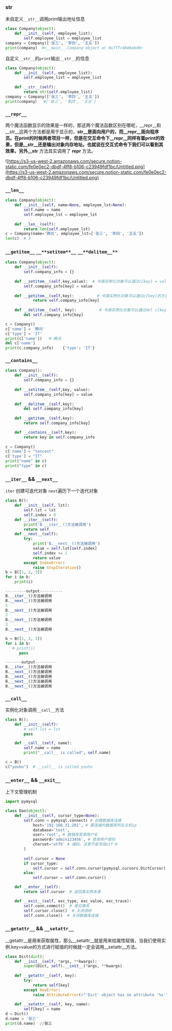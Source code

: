 ### **str**

未自定义`__str__`调用print输出地址信息

```python
class Company(object):
    def __init__(self, employee_list):
        self.employee_list = employee_list
company = Company(['张三', '李四', '王五'])
print(company)  #<__main__.Company object at 0x7f7c4046ebd0>
```

自定义`__str__`的`print`输出`__str__`的信息

```python
class Company(object):
    def __init__(self, employee_list):
        self.employee_list = employee_list
    
    def __str__(self):
        return str(self.employee_list)
company = Company(['张三', '李四', '王五'])
print(company）  #['张三', '李四', '王五']
```

### `__repr__`

两个魔法函数显示的效果是一样的，那这两个魔法函数区别在哪呢，__repr__和__str__这两个方法都是用于显示的，**str__是面向用户的，而__repr__面向程序员。在print的时候两者项目一样，但是在交互命令下__repr__同样有着print的效果，但是__str__还是输出对象内存地址。也就说在交互式命令下我们可以看到其效果，另外__str** 方法其实调用了 **repr** 方法。

![https://s3-us-west-2.amazonaws.com/secure.notion-static.com/fe0e0ec2-dbdf-4ff8-b106-c23949fdf1bc/Untitled.png](https://s3-us-west-2.amazonaws.com/secure.notion-static.com/fe0e0ec2-dbdf-4ff8-b106-c23949fdf1bc/Untitled.png)

### `__len__`

```python
class Company(object):
    def __init__(self, name=None, employee_lst=None):
        self.name = name
        self.employee_lst = employee_lst
        
    def __len__(self):
        return len(self.employee_lst)
c = Company(name='腾讯', employee_lst=['张三', '李四', '王五'])
len(c)  # 3
```

### `__getitem__` `__**setitem**__` `__**delitem__**`

```python
class Company(object):
    def __init__(self):
        self.company_info = {}
        
    def __setitem__(self,key,value):  # 令类实例化对象可以通过c[key] = value的方式赋值
        self.company_info[key] = value
        
    def __getitem__(self,key):          # 令类实例化对象可以通过c[key]的方式取值
            return self.company_info[key]
        
    def __delitem__(self, key):          # 令类实例化对象可以通过del c[key]的方式删除值
        del self.company_info[key]

c = Company()
c['name'] = '腾讯'
c['type'] = 'IT'
print(c['name'])   # 腾讯
del c['name']
print(c.company_info)    {'type': 'IT'}
```

### `__contains__`

```python
class Company():
    def __init__(self):
        self.company_info = {}
        
    def __setitem__(self,key, value):
        self.company_info[key] = value
    
    def __delitem__(self,key):
        del self.company_info[key]
    
    def __getitem__(self,key):
        return self.company_info[key]

    def __contains__(self,key):
        return key in self.company_info
    
c = Company()
c['name'] = "tencent"
c['type'] = "IT"
print("name" in c)
print("type" in c)
```

### `__iter__`  && `__next__`

`iter` 创建可迭代对象 `next`遍历下一个迭代对象

```python
class B():
    def __init__(self, lst):
        self.lst = lst
        self.index = 0
    def __iter__(self):
        print('B.__iter__()方法被调用')
        return self
    def __next__(self):
        try:
            print('B.__next__()方法被调用')
            value = self.lst[self.index]
            self.index += 1
            return value
        except IndexError:
            raise StopIteration()
b = B([1, 2, 3])
for i in b:
    print(i)

---------output----------
B.__iter__()方法被调用
B.__next__()方法被调用
1
B.__next__()方法被调用
2
B.__next__()方法被调用
3
B.__next__()方法被调用

b = B([1, 2, 3])
for i in b:
   # print(i)
	  pass

-------output---------
B.__iter__()方法被调用
B.__next__()方法被调用
B.__next__()方法被调用
B.__next__()方法被调用
B.__next__()方法被调用
```

### `__call__`

实例化对象调用`__call__`方法

```python
class B():
    def __init__(self):
        # self.lst = lst
        pass

    def __call__(self, name):
        self.name = name
        print("__call__ is called", self.name)

c = B()
c("youho")  # __call__ is called youho
```

### `__enter__`  && `__exit__`

上下文管理机制

```python
import pymysql

class Dao(object):
    def __init__(self, cursor_type=None):
        self.conn = pymysql.connect( # 创建数据库连接
            host='192.168.31.201', # 要连接的数据库所在主机ip
            database='test',
            user='root', # 数据库登录用户名
            password='admin123456', # 登录用户密码
            charset='utf8' # 编码，注意不能写成utf-8
        )
               
        self.cursor = None
        if cursor_type:
            self.cursor = self.conn.cursor(pymysql.cursors.DictCursor)
        else:
            self.cursor = self.conn.cursor()

    def __enter__(self):
        return self.cursor  # 返回类实例本身

    def __exit__(self, exc_type, exc_value, exc_trace):
        self.conn.commit()  # 提交事务
        self.cursor.close()  # 关闭游标
        self.conn.close()  # 关闭数据库连接
```

### `__getattr__` && `__setattr__`

__getattr__是用来获取属性，那么__setattr__就是用来给属性赋值，当我们使用实例.key=value的方式进行赋值的时候就一定会调用__setattr__方法。

```python
class Dict(dict):
    def __init__(self, *args, **kwargs):
        super(Dict, self).__init__(*args, **kwargs)
        
    def __getattr__(self, key):
        try:
            return self[key]
        except KeyError:
            raise AttributeError(r"'Dict' object has no attribute '%s'" % key)
            
    def __setattr__(self, key, name):
        self[key] = name
d = Dict()
d.name = '张三'
print(d.name)  //张三
```


